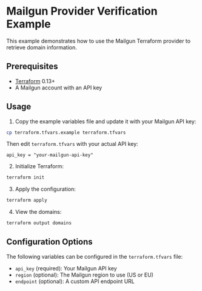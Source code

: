 # Mailgun Provider Verification Example

This example demonstrates how to use the Mailgun Terraform provider to retrieve domain information.

## Prerequisites

- [Terraform](https://www.terraform.io/downloads.html) 0.13+
- A Mailgun account with an API key

## Usage

1. Copy the example variables file and update it with your Mailgun API key:

```bash
cp terraform.tfvars.example terraform.tfvars
```

Then edit `terraform.tfvars` with your actual API key:

```hcl
api_key = "your-mailgun-api-key"
```

2. Initialize Terraform:

```bash
terraform init
```

3. Apply the configuration:

```bash
terraform apply
```

4. View the domains:

```bash
terraform output domains
```

## Configuration Options

The following variables can be configured in the `terraform.tfvars` file:

- `api_key` (required): Your Mailgun API key
- `region` (optional): The Mailgun region to use (US or EU)
- `endpoint` (optional): A custom API endpoint URL
